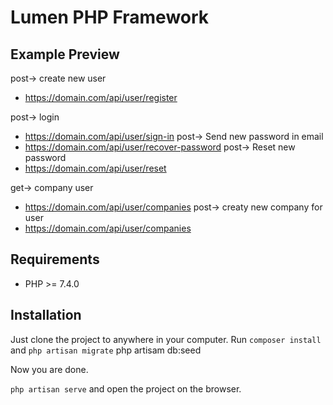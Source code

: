 # Lumen PHP Framework

## Example Preview
post-> create new user
-  https://domain.com/api/user/register

post-> login
-  https://domain.com/api/user/sign-in
post-> Send new password in email
- https://domain.com/api/user/recover-password
post-> Reset new password
- https://domain.com/api/user/reset

get->  company user
- https://domain.com/api/user/companies
post-> creaty new company for user
- https://domain.com/api/user/companies



## Requirements 

- PHP >= 7.4.0

## Installation

Just clone the project to anywhere in your computer. 
Run ` composer install ` <br>
and ` php artisan migrate `
php artisam db:seed 

Now you are done. 
<br>

` php artisan serve ` and open the project on the browser. 

